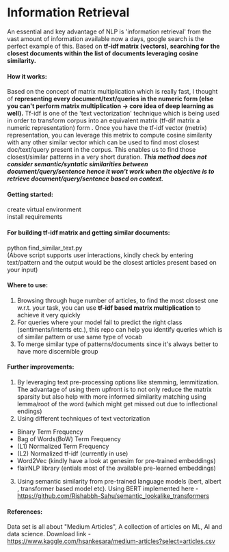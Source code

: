 # Information Retrieval
An essential and key advantage of NLP is 'information retrieval' from the vast amount of information available now a days, google search is the perfect example of this. Based on **tf-idf matrix (vectors), searching for the closest documents within the list of documents leveraging cosine similarity.**

#### How it works:
Based on the concept of matrix multiplication which is really fast, I thought of **representing every document/text/queries in the numeric form (else you can't perform matrix multiplication -> core idea of deep learning as well).** Tf-idf is one of the 'text vectorization' technique which is being used in order to transform corpus into an equivalent matrix (tf-dif matrix a numeric representation) form . Once you have the tf-idf vector (metrix) representation, you can leverage this metrix to compute cosine similarity with any other similar vector which can be used to find most closest doc/text/query present in the corpus. This enables us to find those closest/similar patterns in a very short duration. ***This method does not consider semantic/syntatic similarities between document/query/sentence hence it won't work when the objective is to retrieve document/query/sentence based on context.***  


#### Getting started:
create virtual environment<br>
install requirements

#### For building tf-idf matrix and getting similar documents: 
python find_similar_text.py <br>
(Above script supports user interactions, kindly check by entering text/pattern and the output would be the closest articles present based on your input)

#### Where to use:
1) Browsing through huge number of articles, to find the most closest one w.r.t. your task, you can use **tf-idf based matrix multiplication** to achieve it very quickly
2) For queries where your model fail to predict the right class (sentiments/intents etc.), this repo can help you identify queries which is of similar pattern or use same type of vocab
3) To merge similar type of patterns/documents since it's always better to have more discernible group

#### Further improvements:
1) By leveraging text pre-processing options like stemming, lemmitization. The advantage of using them upfront is to not only reduce the matrix sparsity but also help with more informed similarity matching using lemma/root of the word (which might get missed out due to inflectional endings)
2) Using different techniques of text vectorization
- Binary Term Frequency
- Bag of Words(BoW) Term Frequency
- (L1) Normalized Term Frequency
- (L2) Normalized tf-idf (currently in use)
- Word2Vec (kindly have a look at genesim for pre-trained embeddings) 
- flairNLP library (entials most of the available pre-learned embeddings)
3) Using semantic similarity from pre-trained language models (bert, albert , transformer based model etc). Using BERT implemented here - https://github.com/Rishabbh-Sahu/semantic_lookalike_transformers

#### References: 
Data set is all about "Medium Articles", A collection of articles on ML, AI and data science. Download link - https://www.kaggle.com/hsankesara/medium-articles?select=articles.csv

